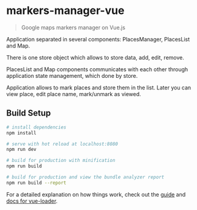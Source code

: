 # markers-manager-vue

> Google maps markers manager on Vue.js

Application separated in several components: PlacesManager, PlacesList and Map.

There is one store object which allows to store data, add, edit, remove.

PlacesList and Map components communicates with each other through application state management, which done by store.

Application allows to mark places and store them in the list.
Later you can view place, edit place name, mark/unmark as viewed.

## Build Setup

``` bash
# install dependencies
npm install

# serve with hot reload at localhost:8080
npm run dev

# build for production with minification
npm run build

# build for production and view the bundle analyzer report
npm run build --report
```

For a detailed explanation on how things work, check out the [guide](http://vuejs-templates.github.io/webpack/) and [docs for vue-loader](http://vuejs.github.io/vue-loader).
